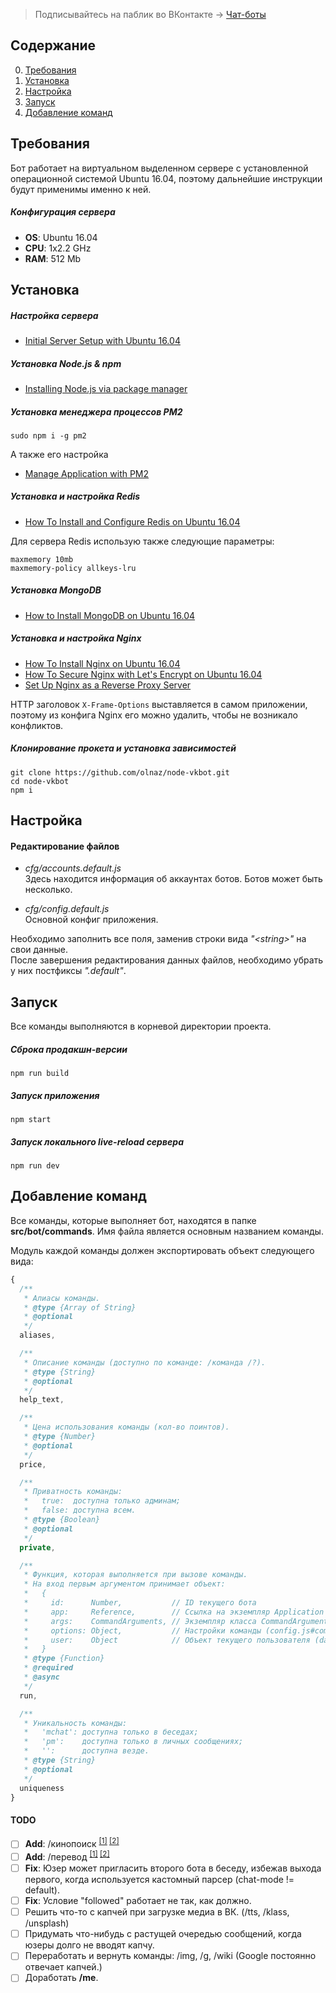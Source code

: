 > Подписывайтесь на паблик во ВКонтакте →
> [Чат-боты](https://vk.com/botsforchats)

## Содержание
0. [Требования](#Требования)
1. [Установка](#Установка)
2. [Настройка](#Настройка)
3. [Запуск](#Запуск)
4. [Добавление команд](#Добавление-команд)

## Требования
Бот работает на виртуальном выделенном сервере с установленной операционной системой Ubuntu 16.04, поэтому дальнейшие инструкции будут применимы именно к ней.  

##### Конфигурация сервера
* __OS__: Ubuntu 16.04
* __CPU__: 1x2.2 GHz
* __RAM__: 512 Mb

## Установка
##### Настройка сервера
* [Initial Server Setup with Ubuntu 16.04](https://www.digitalocean.com/community/tutorials/initial-server-setup-with-ubuntu-16-04)

##### Установка Node.js & npm
* [Installing Node.js via package manager](https://nodejs.org/en/download/package-manager/#debian-and-ubuntu-based-linux-distributions)

##### Установка менеджера процессов PM2
```
sudo npm i -g pm2
```

А также его настройка  
* [Manage Application with PM2](https://www.digitalocean.com/community/tutorials/how-to-set-up-a-node-js-application-for-production-on-ubuntu-16-04#manage-application-with-pm2)

##### Установка и настройка Redis
* [How To Install and Configure Redis on Ubuntu 16.04](https://www.digitalocean.com/community/tutorials/how-to-install-and-configure-redis-on-ubuntu-16-04)

Для сервера Redis использую также следующие параметры:  
```
maxmemory 10mb
maxmemory-policy allkeys-lru
```

##### Установка MongoDB
* [How to Install MongoDB on Ubuntu 16.04](https://www.digitalocean.com/community/tutorials/how-to-install-mongodb-on-ubuntu-16-04)

##### Установка и настройка Nginx
* [How To Install Nginx on Ubuntu 16.04](https://www.digitalocean.com/community/tutorials/how-to-install-nginx-on-ubuntu-16-04)
* [How To Secure Nginx with Let's Encrypt on Ubuntu 16.04](https://www.digitalocean.com/community/tutorials/how-to-secure-nginx-with-let-s-encrypt-on-ubuntu-16-04)
* [Set Up Nginx as a Reverse Proxy Server](https://www.digitalocean.com/community/tutorials/how-to-set-up-a-node-js-application-for-production-on-ubuntu-16-04#set-up-nginx-as-a-reverse-proxy-server)

HTTP заголовок `X-Frame-Options` выставляется в самом приложении, поэтому из конфига Nginx его можно удалить, чтобы не возникало конфликтов.

##### Клонирование прокета и установка зависимостей
```
git clone https://github.com/olnaz/node-vkbot.git
cd node-vkbot
npm i
```

## Настройка
#### Редактирование файлов
* _cfg/accounts.default.js_  
Здесь находится информация об аккаунтах ботов. Ботов может быть несколько.

* _cfg/config.default.js_  
Основной конфиг приложения.

Необходимо заполнить все поля, заменив строки вида _"&lt;string&gt;"_ на свои данные.  
После завершения редактирования данных файлов, необходимо убрать у них постфиксы _".default"_.

## Запуск
Все команды выполняются в корневой директории проекта.  

##### Сброка продакшн-версии
```
npm run build
```

##### Запуск приложения
```
npm start
```

##### Запуск локального live-reload сервера
```
npm run dev
```

## Добавление команд
Все команды, которые выполняет бот, находятся в папке **src/bot/commands**. Имя файла является основным названием команды.  

Модуль каждой команды должен экспортировать объект следующего вида:  
```javascript
{
  /**
   * Алиасы команды.
   * @type {Array of String}
   * @optional
   */
  aliases, 

  /**
   * Описание команды (доступно по команде: /команда /?).
   * @type {String}
   * @optional
   */
  help_text, 

  /**
   * Цена использования команды (кол-во поинтов).
   * @type {Number}
   * @optional
   */
  price, 

  /**
   * Приватность команды:
   *   true:  доступна только админам;
   *   false: доступна всем.
   * @type {Boolean}
   * @optional
   */
  private, 

  /**
   * Функция, которая выполняется при вызове команды.
   * На вход первым аргументом принимает объект:
   *   {
   *     id:      Number,           // ID текущего бота
   *     app:     Reference,        // Ссылка на экземпляр Application
   *     args:    CommandArguments, // Экземпляр класса CommandArguments
   *     options: Object,           // Настройки команды (config.js#commands.<command_name>)
   *     user:    Object            // Объект текущего пользователя (database/models/user.js)
   *   }
   * @type {Function}
   * @required
   * @async
   */
  run, 

  /**
   * Уникальность команды:
   *   'mchat': доступна только в беседах;
   *   'pm':    доступна только в личных сообщениях;
   *   '':      доступна везде.
   * @type {String}
   * @optional
   */
  uniqueness
}
```

#### TODO
- [ ] **Add**: /кинопоиск <sup>[[1]](http://getmovie.cc/api-kinopoisk.html) [[2]](http://kparser.pp.ua/)</sup>
- [ ] **Add**: /перевод <sup>[[1]](http://www.transltr.org/) [[2]](https://tech.yandex.ru/translate/doc/dg/reference/translate-docpage/)</sup>
- [ ] **Fix**: Юзер может пригласить второго бота в беседу, избежав выхода первого, когда используется кастомный парсер (chat-mode != default).
- [ ] **Fix**: Условие "followed" работает не так, как должно.
- [ ] Решить что-то с капчей при загрузке медиа в ВК. (/tts, /klass, /unsplash)
- [ ] Придумать что-нибудь с растущей очередью сообщений, когда юзеры долго не вводят капчу.
- [ ] Переработать и вернуть команды: /img, /g, /wiki (Google постоянно отвечает капчей.)
- [ ] Доработать **/me**.
